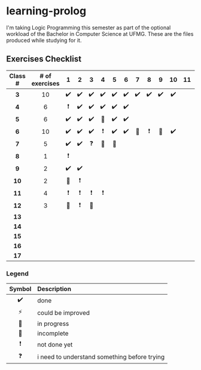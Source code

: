 # learning-prolog

I'm taking Logic Programming this semester as part of the optional workload of the Bachelor in Computer Science at UFMG. These are the files produced while studying for it.
 
## Exercises Checklist

Class # | # of exercises | 1 | 2 | 3 | 4 | 5 | 6 | 7 | 8 | 9 | 10 | 11 | Progress (%)
:---: | :---: | :---: | :---: | :---: | :---: | :---: | :---: | :---: | :---: | :---: | :---: | :---: | :---:
**3** | 10 | :heavy_check_mark: | :heavy_check_mark: | :heavy_check_mark: | :heavy_check_mark: | :heavy_check_mark: | :heavy_check_mark: | :heavy_check_mark: | :heavy_check_mark: | :heavy_check_mark: | :heavy_check_mark:  | | 100
**4** | 6 | :heavy_exclamation_mark: | :heavy_check_mark: | :heavy_check_mark: | :heavy_check_mark: | :heavy_check_mark: | :heavy_check_mark: | |  | |  | | 90  
**5** | 6 | :heavy_check_mark: | :heavy_check_mark: | :heavy_check_mark: | :radio_button: | :heavy_check_mark: | :heavy_check_mark: | | | | | | 92  
**6** | 10 | :heavy_check_mark: | :heavy_check_mark: | :heavy_check_mark: | :heavy_exclamation_mark:  | :heavy_check_mark: | :heavy_check_mark: | :construction: | :heavy_exclamation_mark: | :radio_button: | :heavy_check_mark: | | 70
**7** | 5 | :heavy_check_mark: | :heavy_check_mark: | :question: | :radio_button: | :construction: | | | | | | | 60
**8** | 1 | :heavy_exclamation_mark: | | | | | | | | | | | 0  
**9** | 2 | :heavy_check_mark: | :heavy_check_mark:  | | | | | | | | | | 100
**10** | 2 | :construction: | :heavy_exclamation_mark: |  | | | | | | | | | 12.5
**11** | 4 | :heavy_exclamation_mark: | :heavy_exclamation_mark: |  :heavy_exclamation_mark: | :heavy_exclamation_mark: | | | | | | | | 0
**12** | 3 |  :construction: | :heavy_exclamation_mark: | :construction: | | | | | | | | | 60
**13** | |  | |  | | | | | | | | | 
**14** | |  | |  | | | | | | | | |
**15** | |  | |  | | | | | | | | |
**16** | |  | |  | | | | | | | | |
**17** | |  | |  | | | | | | | | |

### Legend

Symbol | Description
:---: | :---
:heavy_check_mark: | done
:zap: | could be improved
:construction: | in progress
:radio_button: | incomplete
:heavy_exclamation_mark: | not done yet
:question: | i need to understand something before trying
